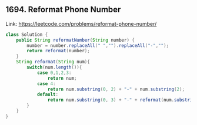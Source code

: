 ## 1694. Reformat Phone Number
Link: https://leetcode.com/problems/reformat-phone-number/

```java
class Solution {
    public String reformatNumber(String number) {
        number = number.replaceAll(" ","").replaceAll("-","");
        return reformat(number);
    }
    String reformat(String num){
        switch(num.length()){
            case 0,1,2,3:
                return num;
            case 4:
                return num.substring(0, 2) + "-" + num.substring(2);
            default:
                return num.substring(0, 3) + "-" + reformat(num.substring(3));
        }
    }
}

```